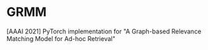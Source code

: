 # GRMM
[AAAI 2021] PyTorch implementation for "A Graph-based Relevance Matching Model for Ad-hoc Retrieval"
